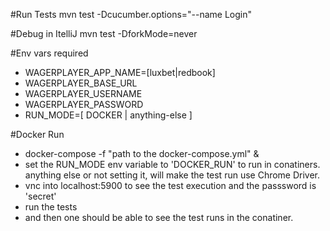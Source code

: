 #Run Tests
mvn test -Dcucumber.options="--name Login"

#Debug in ItelliJ
mvn test -DforkMode=never

#Env vars required
- WAGERPLAYER_APP_NAME=[luxbet|redbook]
- WAGERPLAYER_BASE_URL
- WAGERPLAYER_USERNAME
- WAGERPLAYER_PASSWORD
- RUN_MODE=[ DOCKER | anything-else ]

#Docker Run

- docker-compose -f "path to the docker-compose.yml"   &
- set the RUN_MODE env variable to 'DOCKER_RUN' to run in conatiners. anything else or not setting it, will make the test run use Chrome Driver.
- vnc into localhost:5900 to see the test execution and the passsword is 'secret'
- run the tests
- and then one should be able to see the test runs in the conatiner.